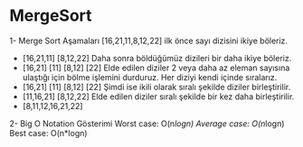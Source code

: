 # MergeSort

1- Merge Sort Aşamaları
[16,21,11,8,12,22] ilk önce sayı dizisini ikiye böleriz.
- [16,21,11]     [8,12,22]
Daha sonra böldüğümüz dizileri bir daha ikiye böleriz.
- [16,21]   [11]   [8,12]   [22]
Elde edilen diziler 2 veya daha az eleman sayısına ulaştığı için bölme işlemini durduruz.
Her diziyi kendi içinde sıralarız.
- [16,21]   [11]   [8,12]   [22]
Şimdi ise ikili olarak sıralı şekilde diziler birleştirilir.
- [11,16,21]   [8,12,22]
Elde edilen diziler sıralı şekilde bir kez daha birleştirilir.
- [8,11,12,16,21,22]



2- Big O Notation Gösterimi
Worst case: O(n*logn)
Average case: O(n*logn)
Best case: O(n*logn)
